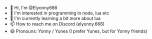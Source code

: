 - 👋 Hi, I'm @Elyonny666
- 👀 I'm interested in programming in node, lua etc
- 🌱 I'm currently learning a bit more about lua
- 📫 How to reach me on Discord (elyonny.666)
- 😄 Pronouns: Yonny / Yunes (I prefer Yunes, but for Yonny friends)
